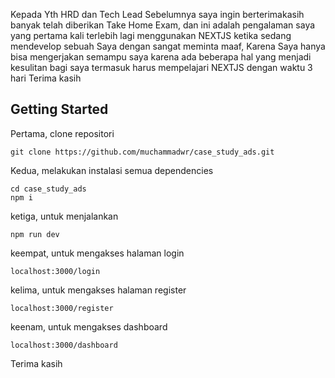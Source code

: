 Kepada Yth HRD dan Tech Lead 
Sebelumnya saya ingin berterimakasih banyak telah diberikan Take Home Exam, dan ini adalah pengalaman saya yang pertama kali terlebih lagi menggunakan NEXTJS ketika sedang mendevelop sebuah
Saya dengan sangat meminta maaf, Karena Saya hanya bisa mengerjakan semampu saya karena ada beberapa hal yang menjadi kesulitan bagi saya termasuk harus mempelajari NEXTJS dengan waktu 3 hari
Terima kasih

## Getting Started

Pertama, clone repositori 
```
git clone https://github.com/muchammadwr/case_study_ads.git
```

Kedua, melakukan instalasi semua dependencies
```
cd case_study_ads
npm i
```
ketiga, untuk menjalankan 
```
npm run dev
```

keempat, untuk mengakses halaman login 
```
localhost:3000/login
```

kelima, untuk mengakses halaman register
```
localhost:3000/register
```

keenam, untuk mengakses dashboard
```
localhost:3000/dashboard
```


Terima kasih
